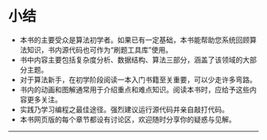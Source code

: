 # 小结

- 本书的主要受众是算法初学者。如果已有一定基础，本书能帮助您系统回顾算法知识，书内源代码也可作为“刷题工具库”使用。
- 书中内容主要包括复杂度分析、数据结构、算法三部分，涵盖了该领域的大部分主题。
- 对于算法新手，在初学阶段阅读一本入门书籍至关重要，可以少走许多弯路。
- 书内的动画和图解通常用于介绍重点和难点知识。阅读本书时，应给予这些内容更多关注。
- 实践乃学习编程之最佳途径。强烈建议运行源代码并亲自敲打代码。
- 本书网页版的每个章节都设有讨论区，欢迎随时分享你的疑惑与见解。



-----------------------------------------------------------------

